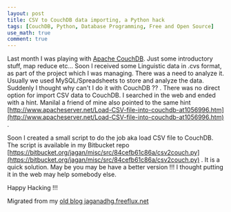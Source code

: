 ```yaml
---
layout: post
title: CSV to CouchDB data importing, a Python hack
tags: [CouchDB, Python, Database Programming, Free and Open Source]
use_math: true
comment: true
---
```

Last month I was playing with [Apache CouchDB](http://couchdb.apache.org/). Just some introductory stuff, map reduce etc... Soon I received some Linguistic data in .cvs format, as part of the project which I was managing. There was a need to analyze it. Usually we used MySQL/Spreadsheets  to store and analyze the data. Suddenly I thought why can't I do it with CouchDB ?? . There was no direct option for import CSV data to CouchDB. I searched in the web and ended with a hint. Manilal a friend of mine also pointed to the same hint [http://www.apacheserver.net/Load-CSV-file-into-couchdb-at1056996.htm](http://www.apacheserver.net/Load-CSV-file-into-couchdb-at1056996.htm) . 

Soon I created a small script to do the job aka load CSV file to CouchDB. The script is available in my Bitbucket repo [https://bitbucket.org/jagan/misc/src/84cefb61c86a/csv2couch.py](https://bitbucket.org/jagan/misc/src/84cefb61c86a/csv2couch.py) . It is a quick solution. May be you may be have a better version !!! I thought putting it in the web may help somebody else.


Happy Hacking !!!


Migrated from my [old blog jaganadhg.freeflux.net](https://web.archive.org/web/20160323193721/http://jaganadhg.freeflux.net/blog)
